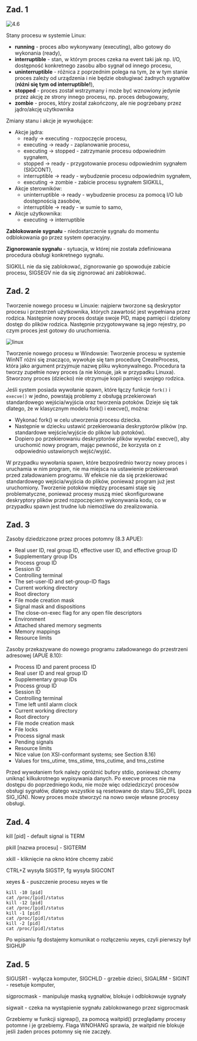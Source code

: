 ## Zad. 1
![4.6](https://i.imgur.com/iBH0iar.png)

Stany procesu w systemie Linux:
- **running** - proces albo wykonywany (executing), albo gotowy do wykonania (ready),
- **interruptible** - stan, w którym proces czeka na event taki jak np. I/O, dostępność konkretnego zasobu albo sygnał od innego procesu,
- **uninterruptible** - różnica z poprzednim polega na tym, że w tym stanie proces zależy od urządzenia i nie będzie obsługiwać żadnych sygnałów (**różni się tym od interruptible!**),
- **stopped** - proces został wstrzymany i może być wznowiony jedynie przez akcję ze strony innego procesu, np. proces debugowany,
- **zombie** - proces, który został zakończony, ale nie pogrzebany przez jądro/akcję użytkownika

Zmiany stanu i akcje je wywołujące:

- Akcje jądra:
    - ready -> executing - rozpoczęcie procesu,
    - executing -> ready - zaplanowanie procesu,
    - executing -> stopped - zatrzymanie procesu odpowiednim sygnałem,
    - stopped -> ready - przygotowanie procesu odpowiednim sygnałem (SIGCONT),
    - interruptible -> ready - wybudzenie procesu odpowiednim sygnałem,
    - executing -> zombie - zabicie procesu sygnałem SIGKILL,
- Akcje sterowników:
    - uninterruptible -> ready - wybudzenie procesu za pomocą I/O lub dostępnością zasobów, 
    - interruptible -> ready - w sumie to samo,
- Akcje użytkownika:
    - executing -> interruptible 

**Zablokowanie sygnału** - niedostarczenie sygnału do momentu odblokowania go przez system operacyjny.

**Zignorowanie sygnału** - sytuacja, w której nie została zdefiniowana procedura obsługi konkretnego sygnału. 

SIGKILL nie da się zablokować, zignorowanie go spowoduje zabicie procesu, SIGSEGV nie da się zignorować ani zablokować.

## Zad. 2
Tworzenie nowego procesu w Linuxie: najpierw tworzone są deskryptor procesu i przestrzeń użytkownika, których zawartość jest wypełniana przez rodzica. Następnie nowy proces dostaje swoje PID, mapę pamięci i dzielony dostęp do plików rodzica. Następnie przygotowywane są jego rejestry, po czym proces jest gotowy do uruchomienia.

![linux](https://i.imgur.com/rQMgdZe.png)

Tworzenie nowego procesu w Windowsie: Tworzenie procesu w systemie WinNT różni się znacząco, wywołuje się tam procedurę CreateProcess, która jako argument przyjmuje nazwę pliku wykonywalnego. Procedura ta tworzy zupełnie nowy proces (a nie klonuje, jak w przypadku Linuxa). Stworzony proces (dziecko) nie otrzymuje kopii pamięci swojego rodzica.

Jeśli system posiada wywołanie spawn, które łączy funkcje `fork()` i `execve()` w jedno, powstają problemy z obsługą przekierowań standardowego wejścia/wyjścia oraz tworzenia potoków. Dzieje się tak dlatego, że w klasycznym modelu fork() i execve(), można:
- Wykonać fork() w celu utworzenia procesu dziecka.
- Następnie w dziecku ustawić przekierowania deskryptorów plików (np. standardowe wejście/wyjście do plików lub potoków).
- Dopiero po przekierowaniu deskryptorów plików wywołać execve(), aby uruchomić nowy program, mając pewność, że korzysta on z odpowiednio ustawionych wejść/wyjść.

W przypadku wywołania spawn, które bezpośrednio tworzy nowy proces i uruchamia w nim program, nie ma miejsca na ustawienie przekierowań przed załadowaniem programu. W efekcie nie da się przekierować standardowego wejścia/wyjścia do plików, ponieważ program już jest uruchomiony. Tworzenie potoków między procesami staje się problematyczne, ponieważ procesy muszą mieć skonfigurowane deskryptory plików przed rozpoczęciem wykonywania kodu, co w przypadku spawn jest trudne lub niemożliwe do zrealizowania.

## Zad. 3
Zasoby dziedziczone przez proces potomny (8.3 APUE):
- Real user ID, real group ID, effective user ID, and effective group ID
- Supplementary group IDs
- Process group ID
- Session ID
- Controlling terminal
- The set-user-ID and set-group-ID flags
- Current working directory
- Root directory
- File mode creation mask
- Signal mask and dispositions
- The close-on-exec flag for any open file descriptors
- Environment
- Attached shared memory segments
- Memory mappings
- Resource limits

Zasoby przekazywane do nowego programu załadowanego do przestrzeni adresowej (APUE 8.10):
- Process ID and parent process ID
- Real user ID and real group ID
- Supplementary group IDs
- Process group ID
- Session ID
- Controlling terminal
- Time left until alarm clock
- Current working directory
- Root directory
- File mode creation mask
- File locks
- Process signal mask
- Pending signals
- Resource limits
- Nice value (on XSI-conformant systems; see Section 8.16)
- Values for tms_utime, tms_stime, tms_cutime, and tms_cstime

Przed wywołaniem fork należy opróżnić bufory stdio, ponieważ chcemy uniknąć kilkukrotnego wypisywania danych. Po execve proces nie ma dostępu do poprzedniego kodu, nie może więc odziedziczyć procesów obsługi sygnałów, dlatego wszystkie są resetowane do stanu SIG_DFL (poza SIG_IGN). Nowy proces może stworzyć na nowo swoje własne procesy obsługi.


## Zad. 4
kill [pid] - default signal is TERM

pkill [nazwa procesu] - SIGTERM

xkill - kliknięcie na okno które chcemy zabić

CTRL+Z wysyła SIGSTP, fg wysyła SIGCONT

xeyes & - puszczenie procesu xeyes w tle

```
kill -10 [pid]
cat /proc/[pid]/status
kill -12 [pid]
cat /proc/[pid]/status
kill -1 [pid]
cat /proc/[pid]/status
kill -2 [pid]
cat /proc/[pid]/status
```
Po wpisaniu fg dostajemy komunikat o rozłączeniu xeyes, czyli pierwszy był SIGHUP

## Zad. 5
SIGUSR1 - wyłącza komputer,
SIGCHLD - grzebie dzieci,
SIGALRM - 
SIGINT - resetuje komputer,

sigprocmask - manipuluje maską sygnałów, blokuje i odblokowuje sygnały

sigwait - czeka na wystąpienie sygnału zablokowanego przez sigprocmask

Grzebiemy w funkcji sigreap(), za pomocą waitpid() przeglądamy procesy potomne i je grzebiemy. Flaga WNOHANG sprawia, że waitpid nie blokuje jeśli żaden proces potomny się nie zaczęły.


